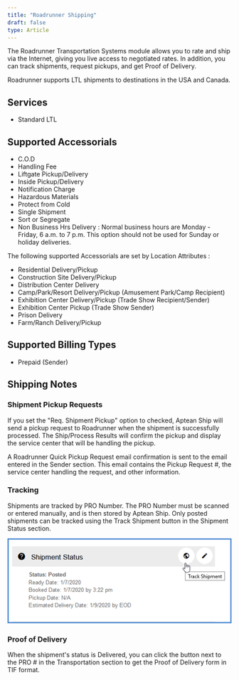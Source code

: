 ```yaml
---
title: "Roadrunner Shipping"
draft: false
type: Article
---
```


The Roadrunner Transportation Systems module allows you to rate and ship via the Internet, giving you live access to negotiated rates. In addition, you can track shipments, request pickups, and get Proof of Delivery.

Roadrunner supports LTL shipments to destinations in the USA and Canada.
## Services

* Standard LTL

## Supported Accessorials


* C.O.D
* Handling Fee
* Liftgate Pickup/Delivery
* Inside Pickup/Delivery
* Notification Charge
* Hazardous Materials
* Protect from Cold
* Single Shipment
* Sort or Segregate
* Non Business Hrs Delivery : Normal business hours are Monday - Friday, 6 a.m. to 7 p.m. This option should not be used for Sunday or holiday deliveries.


The following supported Accessorials are set by Location Attributes :
* Residential Delivery/Pickup
* Construction Site Delivery/Pickup
* Distribution Center Delivery
* Camp/Park/Resort Delivery/Pickup (Amusement Park/Camp Recipient)
* Exhibition Center Delivery/Pickup (Trade Show Recipient/Sender)
* Exhibition Center Pickup (Trade Show Sender)
* Prison Delivery
* Farm/Ranch Delivery/Pickup


## Supported Billing Types


* Prepaid (Sender)


## Shipping Notes


### Shipment Pickup Requests


If you set the "Req. Shipment Pickup" option to checked, Aptean Ship will send a pickup request to Roadrunner when the shipment is successfully processed. The Ship/Process Results will confirm the pickup and display the service center that will be handling the pickup.

A Roadrunner Quick Pickup Request email confirmation is sent to the email entered in the Sender section. This email contains the Pickup Request #, the service center handling the request, and other information.
### Tracking


Shipments are tracked by PRO Number. The PRO Number must be scanned or entered manually, and is then stored by Aptean Ship. Only posted shipments can be tracked using the Track Shipment button in the Shipment Status section.

![](assets/images/allcarriers-trackshipment.png)

### Proof of Delivery


When the shipment's status is Delivered, you can click the button next to the PRO # in the Transportation section to get the Proof of Delivery form in TIF format.

